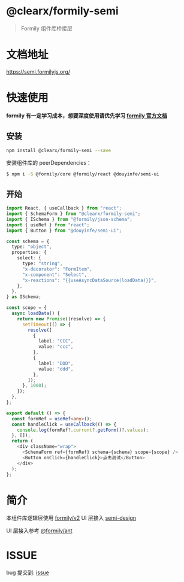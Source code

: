 # @clearx/formily-semi

> Formily 组件库桥接层

# 文档地址

https://semi.formilyjs.org/

# 快速使用

**formily 有一定学习成本，想要深度使用请优先学习 [formily 官方文档](https://v2.formilyjs.org/)**

## 安装

```bash
npm install @clearx/formily-semi --save
```

安装组件库的 peerDependencies：

```bash
$ npm i -S @formily/core @formily/react @douyinfe/semi-ui
```

## 开始

```typescript
import React, { useCallback } from "react";
import { SchemaForm } from "@clearx/formily-semi";
import { ISchema } from "@formily/json-schema";
import { useRef } from "react";
import { Button } from "@douyinfe/semi-ui";

const schema = {
  type: "object",
  properties: {
    select: {
      type: "string",
      "x-decorator": "FormItem",
      "x-component": "Select",
      "x-reactions": "{{useAsyncDataSource(loadData)}}",
    },
  },
} as ISchema;

const scope = {
  async loadData() {
    return new Promise((resolve) => {
      setTimeout(() => {
        resolve([
          {
            label: "CCC",
            value: "ccc",
          },
          {
            label: "DDD",
            value: "ddd",
          },
        ]);
      }, 1000);
    });
  },
};

export default () => {
  const formRef = useRef<any>();
  const handleClick = useCallback(() => {
    console.log(formRef?.current?.getForm()?.values);
  }, []);
  return (
    <div className="wrap">
      <SchemaForm ref={formRef} schema={schema} scope={scope} />
      <Button onClick={handleClick}>点击测试</Button>
    </div>
  );
};
```

# 简介

本组件库逻辑层使用 [formily/v2](https://v2.formilyjs.org/)
UI 层接入 [semi-design](https://semi.design/)

UI 层接入参考 [@formily/ant](https://github.com/alibaba/formily/tree/formily_next/packages/antd)

# ISSUE

bug 提交到: [issue](https://github.com/formilyjs/semi/issues)
